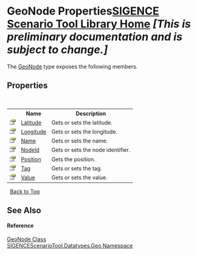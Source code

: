 # GeoNode Properties<a href="https://github.com/ObiWanLansi/SIGENCE-Scenario-Tool">SIGENCE Scenario Tool Library Home</a> _**\[This is preliminary documentation and is subject to change.\]**_

The <a href="cd1ae6eb-a615-2da7-6111-381600560c04.md">GeoNode</a> type exposes the following members.


## Properties
&nbsp;<table><tr><th></th><th>Name</th><th>Description</th></tr><tr><td>![Public property](media/pubproperty.gif "Public property")</td><td><a href="860f0e61-6456-24a0-3420-e2574bd43d97.md">Latitude</a></td><td>
Gets or sets the latitude.</td></tr><tr><td>![Public property](media/pubproperty.gif "Public property")</td><td><a href="2a8c2ac5-0e60-ea61-c54f-c675a8b2b543.md">Longitude</a></td><td>
Gets or sets the longitude.</td></tr><tr><td>![Public property](media/pubproperty.gif "Public property")</td><td><a href="74c12aae-d8eb-c5c9-8779-223fb6ac15ae.md">Name</a></td><td>
Gets or sets the name.</td></tr><tr><td>![Public property](media/pubproperty.gif "Public property")</td><td><a href="e5a63a4c-dd9b-500f-779d-0dc4642241b9.md">NodeId</a></td><td>
Gets or sets the node identifier.</td></tr><tr><td>![Public property](media/pubproperty.gif "Public property")</td><td><a href="e9f092d6-de32-5da9-9c05-122a54d6a161.md">Position</a></td><td>
Gets the position.</td></tr><tr><td>![Public property](media/pubproperty.gif "Public property")</td><td><a href="4c9d30f4-a462-23cf-bd70-0a6241ba1e07.md">Tag</a></td><td>
Gets or sets the tag.</td></tr><tr><td>![Public property](media/pubproperty.gif "Public property")</td><td><a href="dccfa32f-5c1b-c90c-95e9-7c73a24f7a98.md">Value</a></td><td>
Gets or sets the value.</td></tr></table>&nbsp;
<a href="#geonode-properties">Back to Top</a>

## See Also


#### Reference
<a href="cd1ae6eb-a615-2da7-6111-381600560c04.md">GeoNode Class</a><br /><a href="22f4598b-4676-3d28-691e-d0e1597755ea.md">SIGENCEScenarioTool.Datatypes.Geo Namespace</a><br />